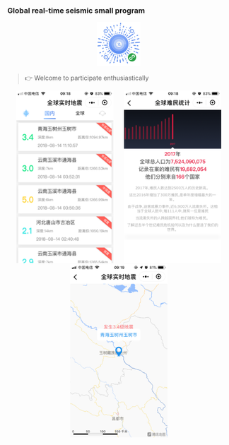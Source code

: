 ### Global real-time seismic small program

<div align="center">
    <img src="./assets/ercode.jpg" alt="screenshot" title="screenshot" width="100">
</div>

> 👉 Welcome to participate enthusiastically



<div align="center">
    <img src="./assets/home.png" alt="screenshot" title="screenshot" width="220"  style="margin:0 10px;box-shaodow:10px 10px 10px 2px red;">
    <img src="./assets/statistics.png" alt="screenshot" title="screenshot" width="220" style="margin:0 10px;box-shaodow:10px 10px 10px 2px red;">
    <img src="./assets/map.png" alt="screenshot" title="screenshot" width="220" style="margin:0 10px;box-shaodow:10px 10px 10px 2px red;">
</div>


